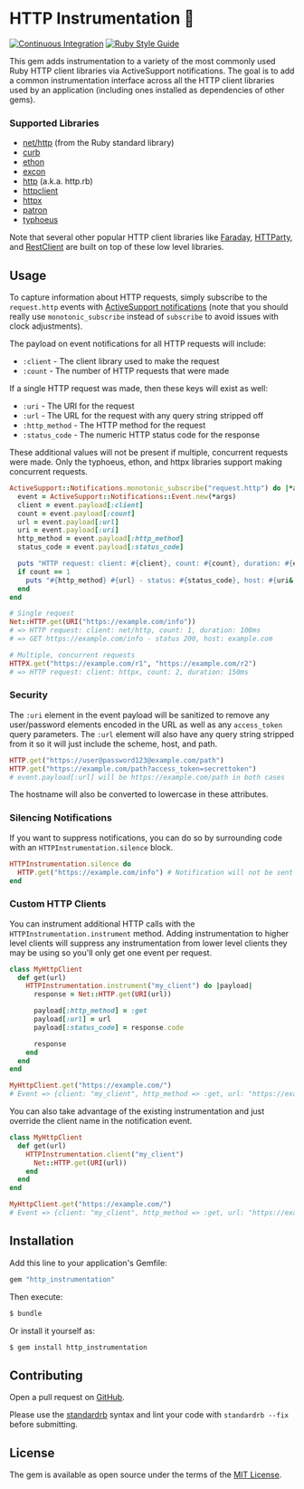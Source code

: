 # HTTP Instrumentation :construction:

[![Continuous Integration](https://github.com/bdurand/http_instrumentation/actions/workflows/continuous_integration.yml/badge.svg)](https://github.com/bdurand/http_instrumentation/actions/workflows/continuous_integration.yml)
[![Ruby Style Guide](https://img.shields.io/badge/code_style-standard-brightgreen.svg)](https://github.com/testdouble/standard)

This gem adds instrumentation to a variety of the most commonly used Ruby HTTP client libraries via ActiveSupport notifications. The goal is to add a common instrumentation interface across all the HTTP client libraries used by an application (including ones installed as dependencies of other gems).

### Supported Libraries

* [net/http](https://docs.ruby-lang.org/en/master/Net/HTTP.html) (from the Ruby standard library)
* [curb](https://github.com/taf2/curb)
* [ethon](https://github.com/typhoeus/ethon)
* [excon](https://github.com/excon/excon)
* [http](https://github.com/httprb/http) (a.k.a. http.rb)
* [httpclient](https://github.com/nahi/httpclient)
* [httpx](https://github.com/HoneyryderChuck/httpx)
* [patron](https://github.com/toland/patron)
* [typhoeus](https://github.com/typhoeus/typhoeus)

Note that several other popular HTTP client libraries like [Faraday](https://github.com/lostisland/faraday), [HTTParty](https://github.com/jnunemaker/httparty), and [RestClient](https://github.com/rest-client/rest-client) are built on top of these low level libraries.

## Usage

To capture information about HTTP requests, simply subscribe to the `request.http` events with [ActiveSupport notifications](https://api.rubyonrails.org/classes/ActiveSupport/Notifications.html) (note that you should really use `monotonic_subscribe` instead of `subscribe` to avoid issues with clock adjustments).

The payload on event notifications for all HTTP requests will include:

* `:client` - The client library used to make the request
* `:count` - The number of HTTP requests that were made

If a single HTTP request was made, then these keys will exist as well:

* `:uri` - The URI for the request
* `:url` - The URL for the request with any query string stripped off
* `:http_method` - The HTTP method for the request
* `:status_code` - The numeric HTTP status code for the response

These additional values will not be present if multiple, concurrent requests were made. Only the typhoeus, ethon, and httpx libraries support making concurrent requests.

```ruby
ActiveSupport::Notifications.monotonic_subscribe("request.http") do |*args|
  event = ActiveSupport::Notifications::Event.new(*args)
  client = event.payload[:client]
  count = event.payload[:count]
  url = event.payload[:url]
  uri = event.payload[:uri]
  http_method = event.payload[:http_method]
  status_code = event.payload[:status_code]

  puts "HTTP request: client: #{client}, count: #{count}, duration: #{event.duration}ms"
  if count == 1
    puts "#{http_method} #{url} - status: #{status_code}, host: #{uri&.host}"
  end
end

# Single request
Net::HTTP.get(URI("https://example.com/info"))
# => HTTP request: client: net/http, count: 1, duration: 100ms
# => GET https://example.com/info - status 200, host: example.com

# Multiple, concurrent requests
HTTPX.get("https://example.com/r1", "https://example.com/r2")
# => HTTP request: client: httpx, count: 2, duration: 150ms
```

### Security

The `:uri` element in the event payload will be sanitized to remove any user/password elements encoded in the URL as well as any `access_token` query parameters. The `:url` element will also have any query string stripped from it so it will just include the scheme, host, and path.

```ruby
HTTP.get("https://user@password123@example.com/path")
HTTP.get("https://example.com/path?access_token=secrettoken")
# event.payload[:url] will be https://example.com/path in both cases
```

The hostname will also be converted to lowercase in these attributes.

### Silencing Notifications

If you want to suppress notifications, you can do so by surrounding code with an `HTTPInstrumentation.silence` block.

```ruby
HTTPInstrumentation.silence do
  HTTP.get("https://example.com/info") # Notification will not be sent
end
```

### Custom HTTP Clients

You can instrument additional HTTP calls with the `HTTPInstrumentation.instrument` method. Adding instrumentation to higher level clients will suppress any instrumentation from lower level clients they may be using so you'll only get one event per request.

```ruby
class MyHttpClient
  def get(url)
    HTTPInstrumentation.instrument("my_client") do |payload|
      response = Net::HTTP.get(URI(url))

      payload[:http_method] = :get
      payload[:url] = url
      payload[:status_code] = response.code

      response
    end
  end
end

MyHttpClient.get("https://example.com/")
# Event => {client: "my_client", http_method => :get, url: "https://example.com/"}
```

You can also take advantage of the existing instrumentation and just override the client name in the notification event.

```ruby
class MyHttpClient
  def get(url)
    HTTPInstrumentation.client("my_client")
      Net::HTTP.get(URI(url))
    end
  end
end

MyHttpClient.get("https://example.com/")
# Event => {client: "my_client", http_method => :get, url: "https://example.com/"}
```

## Installation

Add this line to your application's Gemfile:

```ruby
gem "http_instrumentation"
```

Then execute:
```bash
$ bundle
```

Or install it yourself as:
```bash
$ gem install http_instrumentation
```

## Contributing

Open a pull request on [GitHub](https://github.com/bdurand/http_instrumentation).

Please use the [standardrb](https://github.com/testdouble/standard) syntax and lint your code with `standardrb --fix` before submitting.

## License

The gem is available as open source under the terms of the [MIT License](https://opensource.org/licenses/MIT).